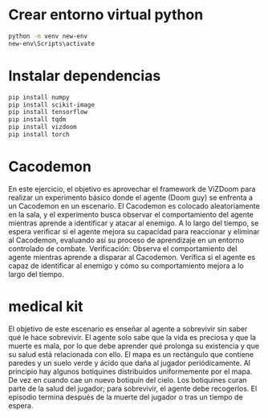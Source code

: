 # Crear entorno virtual python
```bash
python -m venv new-env 
new-env\Scripts\activate
```

# Instalar dependencias
```bash
pip install numpy
pip install scikit-image
pip install tensorflow
pip install tqdm
pip install vizdoom
pip install torch
```

# Cacodemon

En este ejercicio, el objetivo es aprovechar el framework de ViZDoom para realizar un experimento básico donde el agente (Doom guy) se enfrenta a un Cacodemon en un escenario. El Cacodemon es colocado aleatoriamente en la sala, y el experimento busca observar el comportamiento del agente mientras aprende a identificar y atacar al enemigo. A lo largo del tiempo, se espera verificar si el agente mejora su capacidad para reaccionar y eliminar al Cacodemon, evaluando así su proceso de aprendizaje en un entorno controlado de combate.
Verificación: Observa el comportamiento del agente mientras aprende a disparar al Cacodemon. Verifica si el agente es capaz de identificar al enemigo y cómo su comportamiento mejora a lo largo del tiempo.

# medical kit

El objetivo de este escenario es enseñar al agente a sobrevivir sin saber qué le hace sobrevivir. El agente solo sabe que la vida es preciosa y que la muerte es mala, por lo que debe aprender qué prolonga su existencia y que su salud está relacionada con ello.
 El mapa es un rectángulo que contiene paredes y un suelo verde y ácido que daña al jugador periódicamente. Al principio hay algunos botiquines distribuidos uniformemente por el mapa. De vez en cuando cae un nuevo botiquín del cielo. Los botiquines curan parte de la salud del jugador; para sobrevivir, el agente debe recogerlos. El episodio termina después de la muerte del jugador o tras un tiempo de espera.


